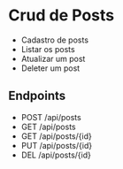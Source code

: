 # Crud de Posts

- Cadastro de posts
- Listar os posts
- Atualizar um post
- Deleter um post

## Endpoints

- POST /api/posts
- GET /api/posts
- GET /api/posts/{id}  
- PUT /api/posts/{id}
- DEL /api/posts/{id}
